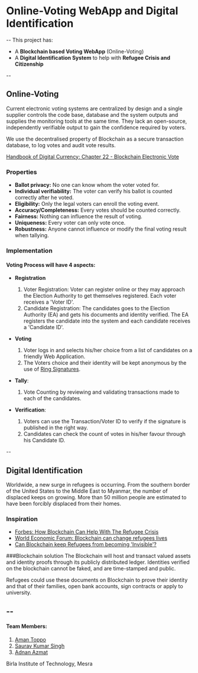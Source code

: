 # Online-Voting WebApp and Digital Identification
--
This project has:

* A **Blockchain based Voting WebApp** (Online-Voting)
* A **Digital Identification System** to help with **Refugee Crisis and Citizenship**

-- 
## Online-Voting
Current electronic voting systems are centralized by design and a single supplier controls the code base, database and the system outputs and supplies the monitoring tools at the same time. They lack an open-source, independently verifiable output to gain the confidence required by voters.

We use the decentralised property of Blockchain as a secure transaction database, to log votes and audit vote results.

[Handbook of Digital Currency:
Chapter 22 - Blockchain Electronic Vote](https://www.sciencedirect.com/science/article/pii/B9780128021170000229)

### Properties 

* **Ballot privacy:** No one can know whom the voter voted for.
* **Individual verifiability:** The voter can verify his ballot is counted correctly after he voted.
* **Eligibility:** Only the legal voters can enroll the voting event.
* **Accuracy/Completeness:** Every votes should be counted correctly.
* **Fairness:** Nothing can influence the result of voting.
* **Uniqueness:** Every voter can only vote once. 
* **Robustness:** Anyone cannot influence or modify the final voting result when tallying.

### Implementation
#### Voting Process will have 4 aspects:

* **Registration**

	1. Voter Registration: Voter can register online or they may approach the Election Authority to get themselves registered. Each voter receives a 'Voter ID'.
	2. Candidate Registration: The candidates goes to the Election Authority (EA) and gets his documents and identity verified. The EA registers the candidate into the system and each candidate receives a 'Candidate ID'.
	
* **Voting**
  
	1. Voter logs in and selects his/her choice from a list of candidates on a friendly Web Application.
	2. The Voters choice and their identity will be kept anonymous by the use of [Ring Signatures](https://www.youtube.com/watch?v=zHN_B_H_fCs).

* **Tally**:
		
	1. Vote Counting by reviewing and validating transactions made to each of the candidates.

* **Verification**:
 
	1. Voters can use the Transaction/Voter ID to verify if the signature is published in the right way.
	2. Candidates can check the count of votes in his/her favour through his Candidate ID.

--
## Digital Identification
Worldwide, a new surge in refugees is occurring. From the southern border of the United States to the Middle East to Myanmar, the number of displaced keeps on growing. More than 50 million people are estimated to have been forcibly displaced from their homes.

### Inspiration
* [Forbes: How Blockchain Can Help With The Refugee Crisis](https://www.forbes.com/sites/rogerhuang/2019/01/27/how-blockchain-can-help-with-the-refugee-crisis/#70dba9406562)
* [World Economic Forum: Blockchain can change refugees lives](https://www.weforum.org/agenda/2018/06/three-ways-blockchain-change-refugees-lives/)
* [Can Blockchain keep Refugees from becoming 'Invisible'?](https://brightthemag.com/can-blockchain-keep-refugees-from-becoming-invisible-technology-innovation-disaster-52981d654385)


###Blockchain solution
The Blockchain will host and transact valued assets and identity proofs through its publicly distributed ledger. Identities verified on the blockchain cannot be faked, and are time-stamped and public.

Refugees could use these documents on Blockchain to prove their identity and that of their families, open bank accounts, sign contracts or apply to university.

--
--
#### Team Members:
1. [Aman Toppo](https://github.com/amntoppo)
2. [Saurav Kumar Singh](https://github.com/saurav3199)
3. [Adnan Azmat](https://github.com/adnan-azmat)

Birla Institute of Technology, Mesra